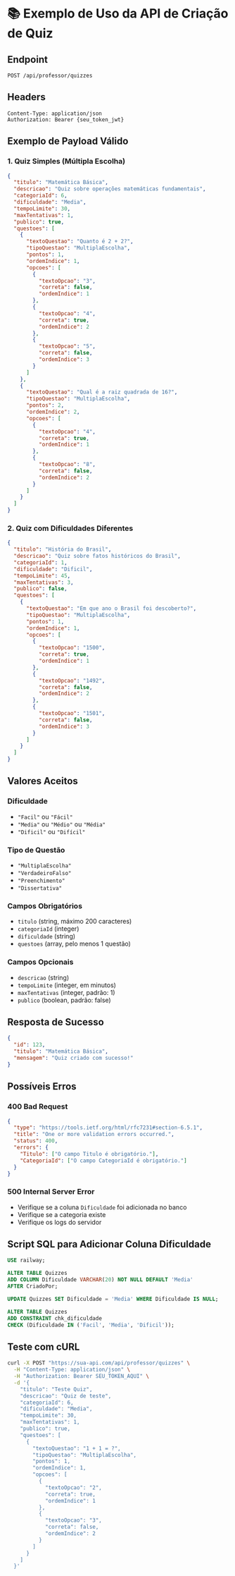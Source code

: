 # 📚 Exemplo de Uso da API de Criação de Quiz

## Endpoint
```
POST /api/professor/quizzes
```

## Headers
```
Content-Type: application/json
Authorization: Bearer {seu_token_jwt}
```

## Exemplo de Payload Válido

### 1. Quiz Simples (Múltipla Escolha)
```json
{
  "titulo": "Matemática Básica",
  "descricao": "Quiz sobre operações matemáticas fundamentais",
  "categoriaId": 6,
  "dificuldade": "Media",
  "tempoLimite": 30,
  "maxTentativas": 1,
  "publico": true,
  "questoes": [
    {
      "textoQuestao": "Quanto é 2 + 2?",
      "tipoQuestao": "MultiplaEscolha",
      "pontos": 1,
      "ordemIndice": 1,
      "opcoes": [
        {
          "textoOpcao": "3",
          "correta": false,
          "ordemIndice": 1
        },
        {
          "textoOpcao": "4",
          "correta": true,
          "ordemIndice": 2
        },
        {
          "textoOpcao": "5",
          "correta": false,
          "ordemIndice": 3
        }
      ]
    },
    {
      "textoQuestao": "Qual é a raiz quadrada de 16?",
      "tipoQuestao": "MultiplaEscolha",
      "pontos": 2,
      "ordemIndice": 2,
      "opcoes": [
        {
          "textoOpcao": "4",
          "correta": true,
          "ordemIndice": 1
        },
        {
          "textoOpcao": "8",
          "correta": false,
          "ordemIndice": 2
        }
      ]
    }
  ]
}
```

### 2. Quiz com Dificuldades Diferentes
```json
{
  "titulo": "História do Brasil",
  "descricao": "Quiz sobre fatos históricos do Brasil",
  "categoriaId": 1,
  "dificuldade": "Dificil",
  "tempoLimite": 45,
  "maxTentativas": 3,
  "publico": false,
  "questoes": [
    {
      "textoQuestao": "Em que ano o Brasil foi descoberto?",
      "tipoQuestao": "MultiplaEscolha",
      "pontos": 1,
      "ordemIndice": 1,
      "opcoes": [
        {
          "textoOpcao": "1500",
          "correta": true,
          "ordemIndice": 1
        },
        {
          "textoOpcao": "1492",
          "correta": false,
          "ordemIndice": 2
        },
        {
          "textoOpcao": "1501",
          "correta": false,
          "ordemIndice": 3
        }
      ]
    }
  ]
}
```

## Valores Aceitos

### Dificuldade
- `"Facil"` ou `"Fácil"`
- `"Media"` ou `"Médio"` ou `"Média"`
- `"Dificil"` ou `"Difícil"`

### Tipo de Questão
- `"MultiplaEscolha"`
- `"VerdadeiroFalso"`
- `"Preenchimento"`
- `"Dissertativa"`

### Campos Obrigatórios
- `titulo` (string, máximo 200 caracteres)
- `categoriaId` (integer)
- `dificuldade` (string)
- `questoes` (array, pelo menos 1 questão)

### Campos Opcionais
- `descricao` (string)
- `tempoLimite` (integer, em minutos)
- `maxTentativas` (integer, padrão: 1)
- `publico` (boolean, padrão: false)

## Resposta de Sucesso
```json
{
  "id": 123,
  "titulo": "Matemática Básica",
  "mensagem": "Quiz criado com sucesso!"
}
```

## Possíveis Erros

### 400 Bad Request
```json
{
  "type": "https://tools.ietf.org/html/rfc7231#section-6.5.1",
  "title": "One or more validation errors occurred.",
  "status": 400,
  "errors": {
    "Titulo": ["O campo Titulo é obrigatório."],
    "CategoriaId": ["O campo CategoriaId é obrigatório."]
  }
}
```

### 500 Internal Server Error
- Verifique se a coluna `Dificuldade` foi adicionada no banco
- Verifique se a categoria existe
- Verifique os logs do servidor

## Script SQL para Adicionar Coluna Dificuldade
```sql
USE railway;

ALTER TABLE Quizzes 
ADD COLUMN Dificuldade VARCHAR(20) NOT NULL DEFAULT 'Media' 
AFTER CriadoPor;

UPDATE Quizzes SET Dificuldade = 'Media' WHERE Dificuldade IS NULL;

ALTER TABLE Quizzes 
ADD CONSTRAINT chk_dificuldade 
CHECK (Dificuldade IN ('Facil', 'Media', 'Dificil'));
```

## Teste com cURL
```bash
curl -X POST "https://sua-api.com/api/professor/quizzes" \
  -H "Content-Type: application/json" \
  -H "Authorization: Bearer SEU_TOKEN_AQUI" \
  -d '{
    "titulo": "Teste Quiz",
    "descricao": "Quiz de teste",
    "categoriaId": 6,
    "dificuldade": "Media",
    "tempoLimite": 30,
    "maxTentativas": 1,
    "publico": true,
    "questoes": [
      {
        "textoQuestao": "1 + 1 = ?",
        "tipoQuestao": "MultiplaEscolha",
        "pontos": 1,
        "ordemIndice": 1,
        "opcoes": [
          {
            "textoOpcao": "2",
            "correta": true,
            "ordemIndice": 1
          },
          {
            "textoOpcao": "3",
            "correta": false,
            "ordemIndice": 2
          }
        ]
      }
    ]
  }'
```
